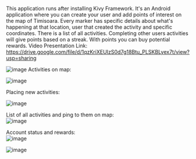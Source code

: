 This application runs after installing Kivy Framework.
It's an Android application where you can create your user and add points of interest on the map of Timisoara. 
Every marker has specific details about what's happening at that location, user that created the activity and specific coordinates.
There is a list of all activities.
Completing other users activities will give points based on a streak.
With points you can buy potential rewards.
Video Presentation Link: https://drive.google.com/file/d/1qzKriXEUIzS0d7g18Btu_PLSKBLyex7t/view?usp=sharing

![image](https://github.com/borsadavid/Eco-Android-APP---Python/assets/117517496/d96e2b06-3bf4-49f2-98b5-180f97396dc2)
Activities on map:     

![image](https://github.com/borsadavid/Eco-Android-APP---Python/assets/117517496/ab39dc9f-e635-4796-893d-891bae55c35e)

Placing new activities:   

![image](https://github.com/borsadavid/Eco-Android-APP---Python/assets/117517496/d69c7a7c-b27d-40dd-911e-21cccc3f9fc9)

List of all activities and ping to them on map:  
![image](https://github.com/borsadavid/Eco-Android-APP---Python/assets/117517496/a07d104a-d746-4f9e-87e1-55bc1975e74f)


Account status and rewards:   
![image](https://github.com/borsadavid/Eco-Android-APP---Python/assets/117517496/ff59b913-9d9f-44a0-9bbc-217d4ffdd2db)    

![image](https://github.com/borsadavid/Eco-Android-APP---Python/assets/117517496/af3158e6-6b78-4a48-acb3-c74807102a78)
